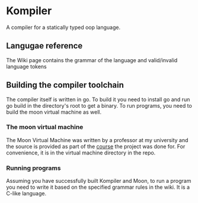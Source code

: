 # Kompiler
A compiler for a statically typed oop language.

## Langugae reference
The Wiki page contains the grammar of the language and valid/invalid  language tokens

## Building the compiler toolchain
The compiler itself is written in go. To build it you need to install go and run go build in the directory's root to get a binary.
To  run programs, you need to build the moon virtual machine as well.

### The moon virtual machine
The Moon Virtual Machine was written by a professor at my university and the source is provided as part of the [course](https://users.encs.concordia.ca/~paquet/wiki/index.php?title=COMP442/6421_-_winter_2023) the project was done for. 
For convenience, it is in the virtual machine directory in the repo.

### Running programs
Assuming you have successfully built Kompiler and Moon, to run a program you need to write it based on the specified grammar rules in the wiki. It is a C-like language.



 
